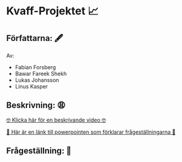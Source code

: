 <h1>Kvaff-Projektet 📈</h1>

<h2>Författarna: 🖋️</h2>

Av: 
* Fabian Forsberg
* Bawar Fareek Shekh
* Lukas Johansson
* Linus Kasper

<h2>Beskrivning: 😩</h2>

<a href="https://www.youtube.com/watch?v=dQw4w9WgXcQ">🤓 Klicka här för en beskrivande video 🤓</a>

<a href="https://canvas.kth.se/courses/37965/discussion_topics/306943">
🥰 Här är en länk till powerpointen som förklarar frågeställningarna 🥰
</a>

<h2>Frågeställning: 🤪</h2>
